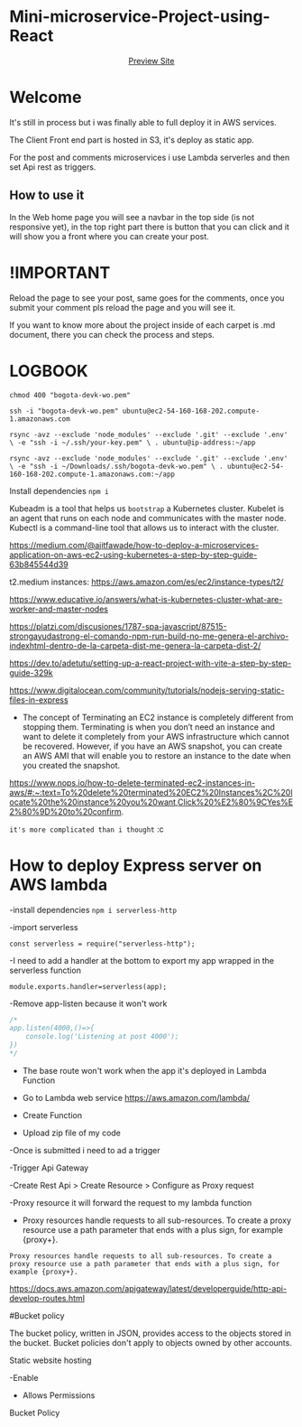 # Mini-microservice-Project-using-React
<div align="center" >
 <a  href="http://blog-s3-tk.s3-website-us-east-1.amazonaws.com/">
        Preview Site
    </a>
</div> 
<h1>Welcome</h1>

It's still in process but i was finally able to full deploy it in AWS services.

The Client Front end part is hosted in S3, it's deploy as static app.

For the post and comments microservices i use Lambda serverles and then set Api rest as triggers.

<h2>How to use it</h2>

In the Web home page you will see a navbar in the top side (is not responsive yet), in the top right part there is button that you can click and it will show you a front where you can create your post.

# !IMPORTANT

Reload the page to see your post, same goes for the comments, once you submit your comment pls reload the page and you will see it.

If you want to know more about the project inside of each carpet is .md document, there you can check the process and steps.

# LOGBOOK

`chmod 400 "bogota-devk-wo.pem"`

`ssh -i "bogota-devk-wo.pem" ubuntu@ec2-54-160-168-202.compute-1.amazonaws.com`

`rsync -avz --exclude 'node_modules' --exclude '.git' --exclude '.env' \
-e "ssh -i ~/.ssh/your-key.pem" \
. ubuntu@ip-address:~/app`


`rsync -avz --exclude 'node_modules' --exclude '.git' --exclude '.env' \
-e "ssh -i ~/Downloads/.ssh/bogota-devk-wo.pem" \
. ubuntu@ec2-54-160-168-202.compute-1.amazonaws.com:~/app`

Install dependencies
`npm i`


Kubeadm is a tool that helps us ``bootstrap`` a Kubernetes cluster. Kubelet is an agent that runs on each node and communicates with the master node. Kubectl is a command-line tool that allows us to interact with the cluster.



https://medium.com/@ajitfawade/how-to-deploy-a-microservices-application-on-aws-ec2-using-kubernetes-a-step-by-step-guide-63b845544d39

t2.medium instances:
https://aws.amazon.com/es/ec2/instance-types/t2/

https://www.educative.io/answers/what-is-kubernetes-cluster-what-are-worker-and-master-nodes

https://platzi.com/discusiones/1787-spa-javascript/87515-strongayudastrong-el-comando-npm-run-build-no-me-genera-el-archivo-indexhtml-dentro-de-la-carpeta-dist-me-genera-la-carpeta-dist-2/

https://dev.to/adetutu/setting-up-a-react-project-with-vite-a-step-by-step-guide-329k

https://www.digitalocean.com/community/tutorials/nodejs-serving-static-files-in-express


- The concept of Terminating an EC2 instance is completely different from stopping them. Terminating is when you don’t need an instance and want to delete it completely from your AWS infrastructure which cannot be recovered. However, if you have an AWS snapshot, you can create an AWS AMI that will enable you to restore an instance to the date when you created the snapshot.

https://www.nops.io/how-to-delete-terminated-ec2-instances-in-aws/#:~:text=To%20delete%20terminated%20EC2%20Instances%2C%20locate%20the%20instance%20you%20want,Click%20%E2%80%9CYes%E2%80%9D%20to%20confirm.

`it's more complicated than i thought` :c


# How to deploy Express server on AWS lambda

-install dependencies
`npm i serverless-http`

-import serverless

`const serverless = require("serverless-http");`

-I need to add a handler at the bottom to export  my app wrapped in the serverless function

`module.exports.handler=serverless(app);`

-Remove app-listen because it won't work

```js
/*
app.listen(4000,()=>{
    console.log('Listening at post 4000');
})
*/
```
- The base route won't work when the app it's deployed in Lambda Function

- Go to Lambda web service
https://aws.amazon.com/lambda/

- Create Function

- Upload zip file of my code

-Once is submitted i need to ad a trigger

-Trigger Api Gateway

-Create Rest Api > Create Resource > Configure as Proxy request

-Proxy resource it will forward the request to my lambda function

- Proxy resources handle requests to all sub-resources. To create a proxy resource use a path parameter that ends with a plus sign, for example {proxy+}.

`Proxy resources handle requests to all sub-resources. To create a proxy resource use a path parameter that ends with a plus sign, for example {proxy+}.`

https://docs.aws.amazon.com/apigateway/latest/developerguide/http-api-develop-routes.html

#Bucket policy

The bucket policy, written in JSON, provides access to the objects stored in the bucket. Bucket policies don't apply to objects owned by other accounts.


Static website hosting

-Enable


- Allows Permissions

Bucket Policy

